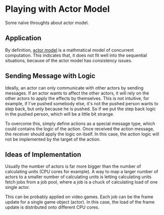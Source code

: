 # Playing with Actor Model
Some naïve throughts about actor model.

## Application
By definition, [actor model](https://en.wikipedia.org/wiki/Actor_model) is a mathmatical model of concurrent computation. This indicates that, it does not fit well into the sequential situations, because of the actor model has consistency issues.

## Sending Message with Logic
Ideally, an actor can only communicate with other actors by sending messages. If an actor wants to affect the other actors, it will rely on the other actors to apply the effects by themselves. This is not intuitive, for example, if I've pushed somebody else, it's not the pushed person wants to step back, but only because he is pushed. So if we put the step back logic in the pushed person, which will be a little bit strange.

To overcome this, simply define actions as a special message type, which could contains the logic of the action. Once received the action message, the receiver should apply the logic on itself. In this case, the action logic will not be implemented by the target of the action.

## Ideas of Implementation
Usually the number of actors is far more bigger than the number of calculating units (CPU cores for example). A way to map a larger number of actors to a smaller number of calculating units is letting calculating units fetch jobs from a job pool, where a job is a chuck of calculating load of one single actor.

This can be probably applied on video games. Each job can be the frame update for a single game object (actor). In this case, the load of the frame update is distributed onto different CPU cores.
